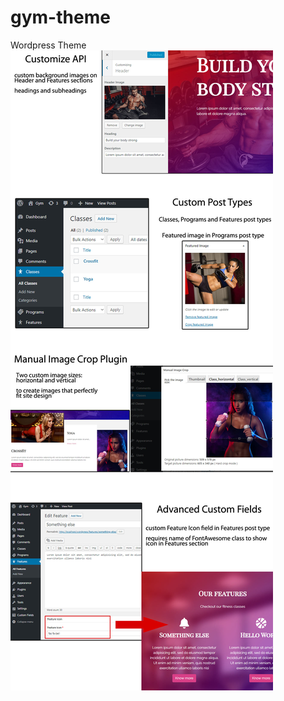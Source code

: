 # gym-theme
Wordpress Theme
![Theme info](https://github.com/burianovata/gym-theme/blob/master/info.jpg)
